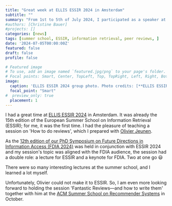 ```yaml
---
title: "Great week at ELLIS ESSIR 2024 in Amsterdam"
subtitle: ""
summary: "From 1st to 5th of July 2024, I participated as a speaker at ELLIS ESSIR 2024 and FDIA 2024 in Amsterdam."
#authors: [Christine Bauer]
#projects: []
categories: [news]
tags: [summer school, ESSIR, information retrieval, peer reviews, ]
date: '2024-07-05T00:00:00Z'
featured: false
draft: false
profile: false

# Featured image
# To use, add an image named `featured.jpg/png` to your page's folder.
# Focal points: Smart, Center, TopLeft, Top, TopRight, Left, Right, BottomLeft, Bottom, BottomRight.
image:
  caption: 'ELLIS ESSIR 2024 group photo. Photo credits: [**ELLIS ESSIR 2024**](https://2024.essir.eu).' 
  focal_point: "Smart"
#  preview_only: true
  placement: 1
---
```


I had a great time at [ELLIS ESSIR 2024](https://2024.essir.eu) in Amsterdam. It was already the 15th edition of the European Summer School on Information Retrieval (ESSIR); for me, it was the first time.
I had the pleasure of teaching a session on 'How to do reviews', which I prepared with [Olivier Jeunen](https://olivierjeunen.github.io).

As the [12th edition of our PhD Symposium on Future Directions in Information Access (FDIA 2024)](https://2024.essir.eu/fdia-2024) was held in conjunction with ESSIR 2024 and my session's topic was aligned with the FDIA audience, the session had a double role: a lecture for ESSIR and a keynote for FDIA. Two at one go 😃

There were so many interesting lectures at the summer school, and I learned a lot myself.

Unfortunately, Olivier could not make it to ESSIR. So, I am even more looking forward to holding the session 'Fantastic Reviews—and how to write them' together with him at the [ACM Summer School on Recommender Systems](https://acmrecsys.github.io/rsss2024/) in October.

